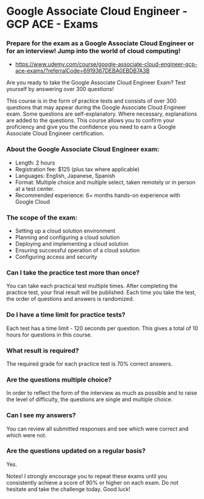 # Google Associate Cloud Engineer - GCP ACE - Exams

### Prepare for the exam as a Google Associate Cloud Engineer or for an interview! Jump into the world of cloud computing!

* https://www.udemy.com/course/google-associate-cloud-engineer-gcp-ace-exams/?referralCode=6919367DEBA0EBDB7A3B

Are you ready to take the Google Associate Cloud Engineer Exam? Test yourself by answering over 300 questions!

This course is in the form of practice tests and consists of over 300 questions that may appear during the Google Associate Cloud Engineer exam. Some questions are self-explanatory. Where necessary, explanations are added to the questions. This course allows you to confirm your proficiency and give you the confidence you need to earn a Google Associate Cloud Engineer certification.

### About the Google Associate Cloud Engineer exam:
* Length: 2 hours
* Registration fee: $125 (plus tax where applicable)
* Languages: English, Japanese, Spanish
* Format: Multiple choice and multiple select, taken remotely or in person at a test center.
* Recommended experience: 6+ months hands-on experience with Google Cloud

### The scope of the exam:
* Setting up a cloud solution environment
* Planning and configuring a cloud solution
* Deploying and implementing a cloud solution
* Ensuring successful operation of a cloud solution
* Configuring access and security

### Can I take the practice test more than once?

You can take each practical test multiple times. After completing the practice test, your final result will be published. Each time you take the test, the order of questions and answers is randomized.

### Do I have a time limit for practice tests?

Each test has a time limit - 120 seconds per question. This gives a total of 10 hours for questions in this course.

### What result is required?

The required grade for each practice test is 70% correct answers.

### Are the questions multiple choice?

In order to reflect the form of the interview as much as possible and to raise the level of difficulty, the questions are single and multiple choice.

### Can I see my answers?

You can review all submitted responses and see which were correct and which were not.

### Are the questions updated on a regular basis?

Yes.

Notes! I strongly encourage you to repeat these exams until you consistently achieve a score of 90% or higher on each exam. Do not hesitate and take the challenge today. Good luck!
